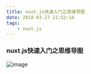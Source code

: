```yaml
---
title: nuxt.js快速入门之思维导图
date: 2018-03-27 21:52:14
tags:
    - nuxt.js
---
```

### nuxt.js快速入门之思维导图
![image](../assets/nuxt.svg)
